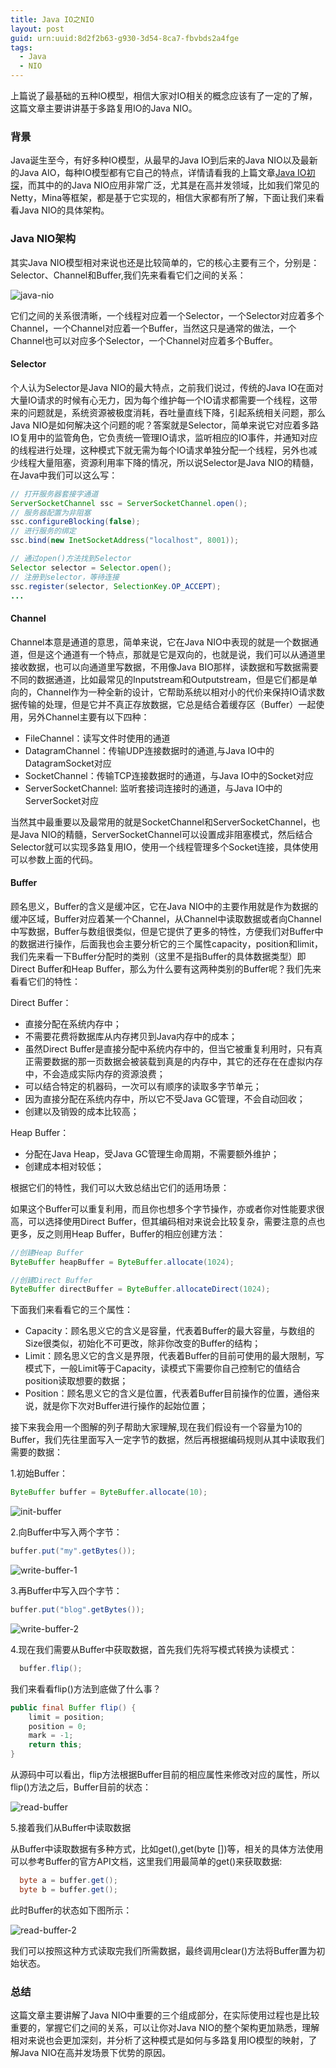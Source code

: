```yaml
---
title: Java IO之NIO
layout: post
guid: urn:uuid:8d2f2b63-g930-3d54-8ca7-fbvbds2a4fge
tags:
  - Java
  - NIO
---
```


上篇说了最基础的五种IO模型，相信大家对IO相关的概念应该有了一定的了解，这篇文章主要讲讲基于多路复用IO的Java NIO。

### 背景

Java诞生至今，有好多种IO模型，从最早的Java IO到后来的Java NIO以及最新的Java AIO，每种IO模型都有它自己的特点，详情请看我的上篇文章[Java IO初探](https://godpan.me/2017/10/21/java-io.html)，而其中的的Java NIO应用非常广泛，尤其是在高并发领域，比如我们常见的Netty，Mina等框架，都是基于它实现的，相信大家都有所了解，下面让我们来看看Java NIO的具体架构。

### Java NIO架构

其实Java NIO模型相对来说也还是比较简单的，它的核心主要有三个，分别是：Selector、Channel和Buffer,我们先来看看它们之间的关系：

![java-nio](/media/images/2017/11/java-nio.png)

它们之间的关系很清晰，一个线程对应着一个Selector，一个Selector对应着多个Channel，一个Channel对应着一个Buffer，当然这只是通常的做法，一个Channel也可以对应多个Selector，一个Channel对应着多个Buffer。

#### Selector

个人认为Selector是Java NIO的最大特点，之前我们说过，传统的Java IO在面对大量IO请求的时候有心无力，因为每个维护每一个IO请求都需要一个线程，这带来的问题就是，系统资源被极度消耗，吞吐量直线下降，引起系统相关问题，那么Java NIO是如何解决这个问题的呢？答案就是Selector，简单来说它对应着多路IO复用中的监管角色，它负责统一管理IO请求，监听相应的IO事件，并通知对应的线程进行处理，这种模式下就无需为每个IO请求单独分配一个线程，另外也减少线程大量阻塞，资源利用率下降的情况，所以说Selector是Java NIO的精髓，在Java中我们可以这么写：

```java
// 打开服务器套接字通道
ServerSocketChannel ssc = ServerSocketChannel.open();
// 服务器配置为非阻塞
ssc.configureBlocking(false);
// 进行服务的绑定
ssc.bind(new InetSocketAddress("localhost", 8001));

// 通过open()方法找到Selector
Selector selector = Selector.open();
// 注册到selector，等待连接
ssc.register(selector, SelectionKey.OP_ACCEPT);
...
```

#### Channel

Channel本意是通道的意思，简单来说，它在Java NIO中表现的就是一个数据通道，但是这个通道有一个特点，那就是它是双向的，也就是说，我们可以从通道里接收数据，也可以向通道里写数据，不用像Java BIO那样，读数据和写数据需要不同的数据通道，比如最常见的Inputstream和Outputstream，但是它们都是单向的，Channel作为一种全新的设计，它帮助系统以相对小的代价来保持IO请求数据传输的处理，但是它并不真正存放数据，它总是结合着缓存区（Buffer）一起使用，另外Channel主要有以下四种：

- FileChannel：读写文件时使用的通道
- DatagramChannel：传输UDP连接数据时的通道,与Java IO中的DatagramSocket对应
- SocketChannel：传输TCP连接数据时的通道，与Java IO中的Socket对应
- ServerSocketChannel: 监听套接词连接时的通道，与Java IO中的ServerSocket对应

当然其中最重要以及最常用的就是SocketChannel和ServerSocketChannel，也是Java NIO的精髓，ServerSocketChannel可以设置成非阻塞模式，然后结合Selector就可以实现多路复用IO，使用一个线程管理多个Socket连接，具体使用可以参数上面的代码。

#### Buffer

顾名思义，Buffer的含义是缓冲区，它在Java NIO中的主要作用就是作为数据的缓冲区域，Buffer对应着某一个Channel，从Channel中读取数据或者向Channel中写数据，Buffer与数组很类似，但是它提供了更多的特性，方便我们对Buffer中的数据进行操作，后面我也会主要分析它的三个属性capacity，position和limit，我们先来看一下Buffer分配时的类别（这里不是指Buffer的具体数据类型）即Direct Buffer和Heap Buffer，那么为什么要有这两种类别的Buffer呢？我们先来看看它们的特性：

Direct Buffer：

- 直接分配在系统内存中；
- 不需要花费将数据库从内存拷贝到Java内存中的成本；
- 虽然Direct Buffer是直接分配中系统内存中的，但当它被重复利用时，只有真正需要数据的那一页数据会被装载到真是的内存中，其它的还存在在虚拟内存中，不会造成实际内存的资源浪费；
- 可以结合特定的机器码，一次可以有顺序的读取多字节单元；
- 因为直接分配在系统内存中，所以它不受Java GC管理，不会自动回收；
- 创建以及销毁的成本比较高；

Heap Buffer： 

- 分配在Java Heap，受Java GC管理生命周期，不需要额外维护；
- 创建成本相对较低；

根据它们的特性，我们可以大致总结出它们的适用场景：

如果这个Buffer可以重复利用，而且你也想多个字节操作，亦或者你对性能要求很高，可以选择使用Direct Buffer，但其编码相对来说会比较复杂，需要注意的点也更多，反之则用Heap Buffer，Buffer的相应创建方法：

```java
//创建Heap Buffer
ByteBuffer heapBuffer = ByteBuffer.allocate(1024);

//创建Direct Buffer
ByteBuffer directBuffer = ByteBuffer.allocateDirect(1024);
```


下面我们来看看它的三个属性：

- Capacity：顾名思义它的含义是容量，代表着Buffer的最大容量，与数组的Size很类似，初始化不可更改，除非你改变的Buffer的结构；
- Limit：顾名思义它的含义是界限，代表着Buffer的目前可使用的最大限制，写模式下，一般Limit等于Capacity，读模式下需要你自己控制它的值结合position读取想要的数据；
- Position：顾名思义它的含义是位置，代表着Buffer目前操作的位置，通俗来说，就是你下次对Buffer进行操作的起始位置；

接下来我会用一个图解的列子帮助大家理解,现在我们假设有一个容量为10的Buffer，我们先往里面写入一定字节的数据，然后再根据编码规则从其中读取我们需要的数据：

1.初始Buffer：

```java
ByteBuffer buffer = ByteBuffer.allocate(10);
```

![init-buffer](/media/images/2017/11/init-buffer.png)

2.向Buffer中写入两个字节：

```java
buffer.put("my".getBytes());
```

![write-buffer-1](/media/images/2017/11/write-buffer-1.png)

3.再Buffer中写入四个字节：

```java
buffer.put("blog".getBytes());
```

![write-buffer-2](/media/images/2017/11/write-buffer-2.png)

4.现在我们需要从Buffer中获取数据，首先我们先将写模式转换为读模式：

```java
  buffer.flip();
```

我们来看看flip()方法到底做了什么事？

```java
public final Buffer flip() {
    limit = position;
    position = 0;
    mark = -1;
    return this;
}
```

从源码中可以看出，flip方法根据Buffer目前的相应属性来修改对应的属性，所以flip()方法之后，Buffer目前的状态：

![read-buffer](/media/images/2017/11/read-buffer.png)

5.接着我们从Buffer中读取数据

从Buffer中读取数据有多种方式，比如get(),get(byte [])等，相关的具体方法使用可以参考Buffer的官方API文档，这里我们用最简单的get()来获取数据:

```java
  byte a = buffer.get();
  byte b = buffer.get();
```

此时Buffer的状态如下图所示：

![read-buffer-2](/media/images/2017/11/read-buffer-2.png)

我们可以按照这种方式读取完我们所需数据，最终调用clear()方法将Buffer置为初始状态。

### 总结

这篇文章主要讲解了Java NIO中重要的三个组成部分，在实际使用过程也是比较重要的，掌握它们之间的关系，可以让你对Java NIO的整个架构更加熟悉，理解相对来说也会更加深刻，并分析了这种模式是如何与多路复用IO模型的映射，了解Java NIO在高并发场景下优势的原因。



